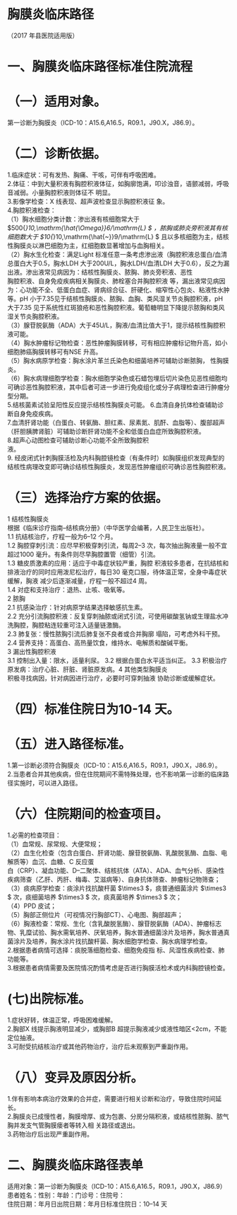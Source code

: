 # 胸膜炎临床路径  
（2017 年县医院适用版）  
# 一、胸膜炎临床路径标准住院流程  
# （一）适用对象。  
第一诊断为胸膜炎（ICD-10：A15.6,A16.5，R09.1，J90.X，J86.9）。  
# （二）诊断依据。  
1.临床症状：可有发热、胸痛、干咳，可伴有呼吸困难。  
2.体征：中到大量积液有胸腔积液体征，如胸廓饱满，叩诊浊音，语颤减弱，呼吸音减弱。小量胸腔积液则体征不 明显。  
3.影像学检查：X 线表现、超声波检查显示胸腔积液征 象。  
4.胸腔积液检查：  
（1）胸水细胞分类计数：渗出液有核细胞常大于 $500{*}10\,\mathrm{\hat{\Omega}}6/\mathrm{L} $ ，脓胸或肺炎旁积液其有核细胞数大于 $10{*}10\,\mathrm{\hat{~}}9/\mathrm{L} $ 且以多核细胞为主，结核性胸膜炎以淋巴细胞为主，红细胞数显著增加与血胸相关。  
（2）胸水生化检查：满足Light 标准任意一条考虑渗出液（胸腔积液总蛋白/血清总蛋白大于0.5，胸水LDH 大于200U/L，胸水LDH/血清LDH 大于0.6），反之为漏出液。渗出液常见病因为：结核性胸膜炎、脓胸、肺炎旁积液、恶性  
胸腔积液、自身免疫疾病相关胸膜炎、肺栓塞合并胸腔积液 等，漏出液常见病因为：心功能不全、低蛋白血症、肾病综合征、肝硬化、缩窄性心包炎、粘液性水肿等。pH 小于7.35见于结核性胸膜炎、脓胸、血胸、类风湿关节炎胸腔积液，pH 大于7.35 见于系统性红斑狼疮和恶性胸腔积液。葡萄糖明显下降提示脓胸和类风湿关节炎胸腔积液。  
（3）腺苷脱氨酶（ADA）大于45U/L，胸液/血清比值大于1，提示结核性胸腔积液可能。  
（4）胸水肿瘤标记物检查：恶性肿瘤胸膜转移，可有相应肿瘤标记物升高，如小细胞肺癌胸膜转移可有NSE 升高。  
（5）胸水病原学检查：胸水涂片革兰氏染色和细菌培养可辅助诊断脓胸， 性胸膜炎。  
（6）胸水病理细胞学检查：胸水细胞学染色或石蜡包埋后切片染色见恶性细胞均可确诊恶性胸腔积液，其中后者可进一步进行免疫组化或分子病理检查进行肿瘤分型分期。  
5.结核菌素试验呈阳性反应提示结核性胸膜炎可能。 6.血清自身抗体检查辅助诊断自身免疫疾病。  
7.血清肝肾功能（白蛋白、转氨酶、胆红素、尿素氮、肌酐、血脂等）、腹部超声（肝胆胰脾肾脏）可辅助诊断肝肾功能不全和低蛋白血症所致胸腔积液。  
8.超声心动图检查可辅助诊断心功能不全所致胸腔积  
液。  
9. 经皮闭式针刺胸膜活检及内科胸腔镜检查（有条件时）如胸膜组织发现典型的结核性病理改变即可确诊结核性胸膜炎，发现恶性肿瘤组织可确诊恶性胸腔积液。  
# （三）选择治疗方案的依据。  
1 结核性胸膜炎  
根据《临床诊疗指南–结核病分册》（中华医学会编著，人民卫生出版社）。  
1.1 抗结核治疗，疗程一般为6–12 个月。  
1.2 胸腔穿刺引流：应尽早积极穿刺引流，每周2–3 次，每次抽出胸液量一般不宜超过1000 毫升。有条件则尽早胸腔置管（细管）引流。  
1.3 糖皮质激素的应用：适应于中毒症状较严重，胸腔 积液较多患者，在抗结核和排液治疗的同时应用泼尼松治疗，每日30 毫克口服，待体温正常，全身中毒症状缓解，胸液 减少后逐渐减量，疗程一般不超过4 周。  
1.4 对症和支持治疗：退热、止咳、吸氧等。  
2 脓胸  
2.1 抗感染治疗：针对病原学结果选择敏感抗生素。  
2.2 充分引流胸腔积液：反复穿刺抽脓或闭式引流，可使用碳酸氢钠或生理盐水冲洗胸腔，胸腔粘连较重可注入适量链激酶。  
2.3 肺复张：慢性脓胸引流后肺复张不良者或合并胸廓 塌陷，可考虑外科干预。  
2.4 营养支持：高蛋白、高热量饮食，维持水、电解质和酸碱平衡。  
3 漏出性胸腔积液  
3.1 控制出入量：限水，适量利尿。 3.2 根据白蛋白水平适当纠正。 3.3 积极治疗原发病：治疗心脏、肝脏、肾脏原发病。4 其他类型胸膜炎  
积极寻找病因，针对病因进行治疗，必要时可穿刺抽液 协助诊断或缓解症状。  
# （四）标准住院日为10-14 天。  
# （五）进入路径标准。  
1.第一诊断必须符合胸膜炎（ICD-10：A15.6,A16.5，R09.1，J90.X，J86.9）。  
2.当患者合并其他疾病，但在住院期间不需特殊处理，也不影响第一诊断的临床路径实施时，可以进入路径。  
# （六）住院期间的检查项目。  
1.必需的检查项目：  
（1）血常规、尿常规、大便常规；  
（2）血生化检查（包含白蛋白、肝肾功能、腺苷脱氨酶、乳酸脱氢酶、血脂、电解质等）血沉、血糖、C 反应蛋  
白（CRP）、凝血功能、D–二聚体、结核抗体（ATA）、ADA、血气分析、感染性疾病筛查（乙肝、丙肝、梅毒、艾滋病等）、自身抗体筛查、肿瘤标记物筛查；  
（3）痰病原学检查：痰涂片找抗酸杆菌 $\times3 $，痰普通细菌涂片 $\times3 $ 次，痰细菌培养 $\times3 $ 次，痰真菌培养 $\times3 $ 次；  
（4）PPD 皮试；  
（5）胸部正侧位片（可视情况行胸部CT）、心电图、胸部超声；  
（6）胸液检查：常规、生化（含乳酸脱氢酶）、腺苷脱氨酶（ADA）、肿瘤标志物、乳糜试验、胸水需氧培养、厌氧培养，胸水普通细菌涂片及培养，胸水普通真菌涂片及培养，胸水涂片找抗酸杆菌、胸水细胞学检查、胸水病理学检查。  
2.根据患者病情可选择：痰脱落细胞检查、细胞免疫指 标、风湿性疾病检查、肺功能等。  
3.根据患者病情需要及医院情况酌情考虑是否进行胸膜活检术或内科胸腔镜检查。  
# (七)出院标准。  
1.症状好转，体温正常，呼吸困难缓解。  
2.胸部X 线提示胸液明显减少，或胸部B 超提示胸液减少或液性暗区<2cm，不能定位抽液。  
3.可耐受抗结核治疗或其他药物治疗，治疗后未观察到严重副作用。  
# （八）变异及原因分析。  
1.伴有影响本病治疗效果的合并症，需要进行相关诊断和治疗，导致住院时间延长。  
2.胸膜炎已成慢性者，胸膜增厚、或为包裹、分房分隔积液，或结核性脓胸、脓气胸并发支气管胸膜瘘者等转入相 关路径或退出。  
3.药物治疗后出现严重副作用。  
# 二、胸膜炎临床路径表单  
适用对象：第一诊断为胸膜炎（ICD-10：A15.6,A16.5，R09.1，J90.X，J86.9） 患者姓名：性别：年龄：门诊号：住院号：  
住院日期：年月日出院日期：年月日标准住院日：10–14 天  
